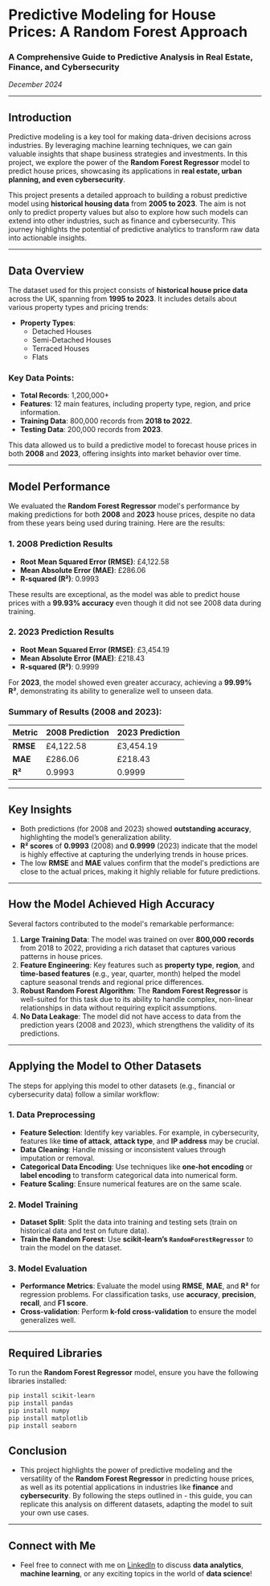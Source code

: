 # Predictive Modeling for House Prices: A Random Forest Approach

### A Comprehensive Guide to Predictive Analysis in Real Estate, Finance, and Cybersecurity

*December 2024*

---

## Introduction

Predictive modeling is a key tool for making data-driven decisions across industries. By leveraging machine learning techniques, we can gain valuable insights that shape business strategies and investments. In this project, we explore the power of the **Random Forest Regressor** model to predict house prices, showcasing its applications in **real estate, urban planning, and even cybersecurity**.

This project presents a detailed approach to building a robust predictive model using **historical housing data** from **2005 to 2023**. The aim is not only to predict property values but also to explore how such models can extend into other industries, such as finance and cybersecurity. This journey highlights the potential of predictive analytics to transform raw data into actionable insights.

---

## Data Overview

The dataset used for this project consists of **historical house price data** across the UK, spanning from **1995 to 2023**. It includes details about various property types and pricing trends:

- **Property Types**:
  - Detached Houses
  - Semi-Detached Houses
  - Terraced Houses
  - Flats

### Key Data Points:
- **Total Records**: 1,200,000+
- **Features**: 12 main features, including property type, region, and price information.
- **Training Data**: 800,000 records from **2018 to 2022**.
- **Testing Data**: 200,000 records from **2023**.

This data allowed us to build a predictive model to forecast house prices in both **2008** and **2023**, offering insights into market behavior over time.

---

## Model Performance

We evaluated the **Random Forest Regressor** model's performance by making predictions for both **2008** and **2023** house prices, despite no data from these years being used during training. Here are the results:

### 1. **2008 Prediction Results**
   - **Root Mean Squared Error (RMSE)**: £4,122.58
   - **Mean Absolute Error (MAE)**: £286.06
   - **R-squared (R²)**: 0.9993

   These results are exceptional, as the model was able to predict house prices with a **99.93% accuracy** even though it did not see 2008 data during training.

### 2. **2023 Prediction Results**
   - **Root Mean Squared Error (RMSE)**: £3,454.19
   - **Mean Absolute Error (MAE)**: £218.43
   - **R-squared (R²)**: 0.9999

   For **2023**, the model showed even greater accuracy, achieving a **99.99% R²**, demonstrating its ability to generalize well to unseen data.

### Summary of Results (2008 and 2023):

| Metric               | 2008 Prediction  | 2023 Prediction  |
|----------------------|------------------|------------------|
| **RMSE**             | £4,122.58        | £3,454.19        |
| **MAE**              | £286.06          | £218.43          |
| **R²**               | 0.9993           | 0.9999           |

---

## Key Insights

- Both predictions (for 2008 and 2023) showed **outstanding accuracy**, highlighting the model’s generalization ability.
- **R² scores** of **0.9993** (2008) and **0.9999** (2023) indicate that the model is highly effective at capturing the underlying trends in house prices.
- The low **RMSE** and **MAE** values confirm that the model's predictions are close to the actual prices, making it highly reliable for future predictions.

---

## How the Model Achieved High Accuracy

Several factors contributed to the model's remarkable performance:

1. **Large Training Data**: The model was trained on over **800,000 records** from 2018 to 2022, providing a rich dataset that captures various patterns in house prices.
2. **Feature Engineering**: Key features such as **property type**, **region**, and **time-based features** (e.g., year, quarter, month) helped the model capture seasonal trends and regional price differences.
3. **Robust Random Forest Algorithm**: The **Random Forest Regressor** is well-suited for this task due to its ability to handle complex, non-linear relationships in data without requiring explicit assumptions.
4. **No Data Leakage**: The model did not have access to data from the prediction years (2008 and 2023), which strengthens the validity of its predictions.

---

## Applying the Model to Other Datasets

The steps for applying this model to other datasets (e.g., financial or cybersecurity data) follow a similar workflow:

### 1. **Data Preprocessing**
   - **Feature Selection**: Identify key variables. For example, in cybersecurity, features like **time of attack**, **attack type**, and **IP address** may be crucial.
   - **Data Cleaning**: Handle missing or inconsistent values through imputation or removal.
   - **Categorical Data Encoding**: Use techniques like **one-hot encoding** or **label encoding** to transform categorical data into numerical form.
   - **Feature Scaling**: Ensure numerical features are on the same scale.

### 2. **Model Training**
   - **Dataset Split**: Split the data into training and testing sets (train on historical data and test on future data).
   - **Train the Random Forest**: Use **scikit-learn’s `RandomForestRegressor`** to train the model on the dataset.

### 3. **Model Evaluation**
   - **Performance Metrics**: Evaluate the model using **RMSE**, **MAE**, and **R²** for regression problems. For classification tasks, use **accuracy**, **precision**, **recall**, and **F1 score**.
   - **Cross-validation**: Perform **k-fold cross-validation** to ensure the model generalizes well.

---

## Required Libraries

To run the **Random Forest Regressor** model, ensure you have the following libraries installed:

```bash
pip install scikit-learn
pip install pandas
pip install numpy
pip install matplotlib
pip install seaborn
```

## Conclusion

- This project highlights the power of predictive modeling and the versatility of the **Random Forest Regressor** in predicting house prices, as well as its potential applications in industries like **finance** and **cybersecurity**. By following the steps outlined in - this guide, you can replicate this analysis on different datasets, adapting the model to suit your own use cases.

---

## Connect with Me

- Feel free to connect with me on [LinkedIn](https://www.linkedin.com/in/awmr/) to discuss **data analytics**, **machine learning**, or any exciting topics in the world of **data science**!
